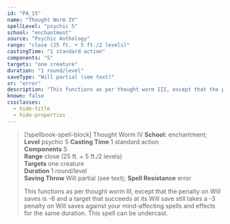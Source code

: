 ```yaml
---
id: "PA_15"
name: "Thought Worm IV"
spellLevel: "psychic 5"
school: "enchantment"
source: "Psychic Anthology"
range: "close (25 ft. + 5 ft./2 levels)"
castingTime: "1 standard action"
components: "S"
targets: "one creature"
duration: "1 round/level"
saveType: "Will partial (see text)"
sr: "error"
description: "This functions as per thought worm III, except that the penalty on Will saves is -6 and a target that succeeds at its Will save still takes a -3 penalty on Will saves against your mind-affecting spells and effects for the same duration. This spell can be undercast."
known: false
cssclasses:
  - hide-title
  - hide-properties
---
```


> [!spellbook-spell-block] Thought Worm IV
> **School:** enchantment; **Level** psychic 5
> **Casting Time** 1 standard action  
> **Components** S  
> **Range** close (25 ft. + 5 ft./2 levels)  
> **Targets** one creature  
> **Duration** 1 round/level  
> **Saving Throw** Will partial (see text); **Spell Resistance** error
> 
> This functions as per thought worm III, except that the penalty on Will saves is -6 and a target that succeeds at its Will save still takes a -3 penalty on Will saves against your mind-affecting spells and effects for the same duration. This spell can be undercast.